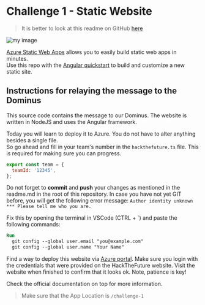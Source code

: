 # Challenge 1 - Static Website

> It is better to look at this readme on GitHub [here](https://github.com/ArxusPublic/HTF-Challenges-2022/blob/master/challenge-1/README.md)



![my image](https://docs.microsoft.com/nl-be/azure/static-web-apps/media/overview/azure-static-web-apps-overview.png)



[Azure Static Web Apps](https://docs.microsoft.com/azure/static-web-apps/overview) allows you to easily build static web apps in minutes.  
Use this repo with the [Angular quickstart](https://learn.microsoft.com/nl-nl/azure/static-web-apps/get-started-portal?tabs=angular&pivots=github) to build and customize a new static site.


## Instructions for relaying the message to the Dominus

This source code contains the message to our Dominus.
The website is written in NodeJS and uses the Angular framework.

Today you will learn to deploy it to Azure. You do not have to alter anything besides a single file.  
So go ahead and fill in your team's number in the `hackthefuture.ts` file. This is required for making sure you can progress.

```js
export const team = {
  teamId: '12345',
};

```

Do not forget to **commit** and **push** your changes as mentioned in the readme.md in the root of this repository.
In case you have not yet GIT before, you will get the following error message: `Author identity unknown
*** Please tell me who you are.`

Fix this by opening the terminal in VSCode (CTRL + \`) and paste the following commands:

```ps
Run
  git config --global user.email "you@example.com"
  git config --global user.name "Your Name"
```

Find a way to deploy this website via [Azure portal](https://portal.azure.com).
Make sure you login with the credentials that were provided on the HackTheFuture website.
Visit the website when finished to confirm that it looks ok.
Note, patience is key!

Check the official documentation on top for more information.

> Make sure that the App Location is `/challenge-1`
